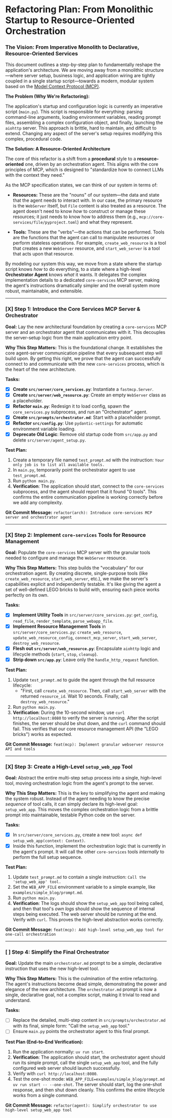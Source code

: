 # Refactoring Plan: From Monolithic Startup to Resource-Oriented Orchestration

### The Vision: From Imperative Monolith to Declarative, Resource-Oriented Services

This document outlines a step-by-step plan to fundamentally reshape the
application's architecture. We are moving away from a monolithic structure—where
server setup, business logic, and application wiring are tightly coupled in a
single startup script—towards a modern, modular system based on the
[Model Context Protocol (MCP)](https://modelcontextprotocol.io/specification/).

**The Problem (Why We're Refactoring):**

The application's startup and configuration logic is currently an imperative
script (`main.py`). This script is responsible for everything: parsing
command-line arguments, loading environment variables, reading prompt files,
assembling a complex configuration object, and finally, launching the `aiohttp`
server. This approach is brittle, hard to maintain, and difficult to extend.
Changing any aspect of the server's setup requires modifying this complex,
procedural code.

**The Solution: A Resource-Oriented Architecture**

The core of this refactor is a shift from a **procedural** style to a
**resource-oriented** one, driven by an orchestration agent. This aligns with
the core principles of MCP, which is designed to "standardize how to connect
LLMs with the context they need."

As the MCP specification states, we can think of our system in terms of:

- **Resources:** These are the "nouns" of our system—the data and state that the
  agent needs to interact with. In our case, the primary resource is the
  `WebServer` itself, but `File` content is also treated as a resource. The
  agent doesn't need to know _how_ to construct or manage these resources; it
  just needs to know how to address them (e.g.,
  `mcp://core-services/file/pyproject.toml`) and what they represent.

- **Tools:** These are the "verbs"—the actions that can be performed. Tools are
  the functions that the agent can call to manipulate resources or perform
  stateless operations. For example, `create_web_resource` is a tool that
  creates a new `WebServer` resource, and `start_web_server` is a tool that acts
  upon that resource.

By modeling our system this way, we move from a state where the startup script
knows _how_ to do everything, to a state where a high-level **Orchestrator
Agent** knows _what_ it wants. It delegates the complex implementation details
to a dedicated `core-services` MCP server, making the agent's instructions
dramatically simpler and the overall system more robust, maintainable, and
extensible.

---

### [X] Step 1: Introduce the Core Services MCP Server & Orchestrator

**Goal:** Lay the new architectural foundation by creating a `core-services` MCP
server and an orchestrator agent that communicates with it. This decouples the
server-setup logic from the main application entry point.

**Why This Step Matters:** This is the foundational change. It establishes the
core agent-server communication pipeline that every subsequent step will build
upon. By getting this right, we prove that the agent can successfully connect to
and communicate with the new `core-services` process, which is the heart of the
new architecture.

**Tasks:**

- [x] **Create `src/server/core_services.py`**: Instantiate a `fastmcp.Server`.
- [x] **Create `src/server/web_resource.py`**: Create an empty `WebServer` class
      as a placeholder.
- [x] **Refactor `main.py`**: Redesign it to load config, spawn the
      `core_services.py` subprocess, and run an "Orchestrator" agent.
- [x] **Create `src/prompts/orchestrator.md`**: Start with a placeholder prompt.
- [x] **Refactor `src/config.py`**: Use `pydantic-settings` for automatic
      environment variable loading.
- [x] **Deprecate Old Logic**: Remove old startup code from `src/app.py` and
      delete `src/server/agent_setup.py`.

**Test Plan:**

1.  Create a temporary file named `test_prompt.md` with the instruction:
    `Your only job is to list all available tools.`
2.  In `main.py`, temporarily point the orchestrator agent to use
    `test_prompt.md`.
3.  Run `python main.py`.
4.  **Verification**: The application should start, connect to the
    `core-services` subprocess, and the agent should report that it found "0
    tools". This confirms the entire communication pipeline is working correctly
    before we add any complexity.

**Git Commit Message:**
`refactor(arch): Introduce core-services MCP server and orchestrator agent`

---

### [X] Step 2: Implement `core-services` Tools for Resource Management

**Goal:** Populate the `core-services` MCP server with the granular tools needed
to configure and manage the `WebServer` resource.

**Why This Step Matters:** This step builds the "vocabulary" for our
orchestration agent. By creating discrete, single-purpose tools (like
`create_web_resource`, `start_web_server`, etc.), we make the server's
capabilities explicit and independently testable. It's like giving the agent a
set of well-defined LEGO bricks to build with, ensuring each piece works
perfectly on its own.

**Tasks:**

- [x] **Implement Utility Tools** in `src/server/core_services.py`:
      `get_config`, `read_file`, `render_template`, `parse_webapp_file`.
- [x] **Implement Resource Management Tools** in `src/server/core_services.py`:
      `create_web_resource`, `update_web_resource_config`, `connect_mcp_server`,
      `start_web_server`, `destroy_web_resource`.
- [x] **Flesh out `src/server/web_resource.py`**: Encapsulate `aiohttp` logic
      and lifecycle methods (`start`, `stop`, `cleanup`).
- [x] **Strip down `src/app.py`**: Leave only the `handle_http_request`
      function.

**Test Plan:**

1.  Update `test_prompt.md` to guide the agent through the full resource
    lifecycle:
    - "First, call `create_web_resource`. Then, call `start_web_server` with the
      returned `resource_id`. Wait 10 seconds. Finally, call
      `destroy_web_resource`."
2.  Run `python main.py`.
3.  **Verification**: During the 10-second window, use
    `curl http://localhost:8080` to verify the server is running. After the
    script finishes, the server should be shut down, and the `curl` command
    should fail. This verifies that our core resource management API (the "LEGO
    bricks") works as expected.

**Git Commit Message:**
`feat(mcp): Implement granular webserver resource API and tools`

---

### [X] Step 3: Create a High-Level `setup_web_app` Tool

**Goal:** Abstract the entire multi-step setup process into a single, high-level
tool, moving orchestration logic from the agent's prompt to the server.

**Why This Step Matters:** This is the key to simplifying the agent and making
the system robust. Instead of the agent needing to know the precise _sequence_
of tool calls, it can simply declare its high-level goal: `setup_web_app`. This
moves the complex orchestration logic from a brittle prompt into maintainable,
testable Python code on the server.

**Tasks:**

- [x] In `src/server/core_services.py`, create a new tool:
      `async def setup_web_app(context: Context)`.
- [x] Inside this function, implement the orchestration logic that is currently
      in the agent's prompt. It will call the other `core-services` tools
      _internally_ to perform the full setup sequence.

**Test Plan:**

1.  Update `test_prompt.md` to contain a single instruction:
    `Call the 'setup_web_app' tool.`
2.  Set the `WEB_APP_FILE` environment variable to a simple example, like
    `examples/simple_blog/prompt.md`.
3.  Run `python main.py`.
4.  **Verification**: The logs should show the `setup_web_app` tool being
    called, and then that tool's _own logs_ should show the sequence of internal
    steps being executed. The web server should be running at the end. Verify
    with `curl`. This proves the high-level abstraction works correctly.

**Git Commit Message:**
`feat(mcp): Add high-level setup_web_app tool for one-call orchestration`

---

### [ ] Step 4: Simplify the Final Orchestrator

**Goal:** Update the main `orchestrator.md` prompt to be a simple, declarative
instruction that uses the new high-level tool.

**Why This Step Matters:** This is the culmination of the entire refactoring.
The agent's instructions become dead simple, demonstrating the power and
elegance of the new architecture. The `orchestrator.md` prompt is now a single,
declarative goal, not a complex script, making it trivial to read and
understand.

**Tasks:**

- [ ] Replace the detailed, multi-step content in `src/prompts/orchestrator.md`
      with its final, simple form: "Call the `setup_web_app` tool."
- [ ] Ensure `main.py` points the orchestrator agent to this final prompt.

**Test Plan (End-to-End Verification):**

1.  Run the application normally: `uv run start`.
2.  **Verification**: The application should start, the orchestrator agent
    should run its simple prompt, call the single `setup_web_app` tool, and the
    fully configured web server should launch successfully.
3.  Verify with `curl http://localhost:8080`.
4.  Test the one-shot mode:
    `WEB_APP_FILE=examples/simple_blog/prompt.md uv run start -- --one-shot`.
    The server should start, log the one-shot response, and then shut down
    cleanly. This confirms the entire lifecycle works from a single command.

**Git Commit Message:**
`refactor(agent): Simplify orchestrator to use high-level setup_web_app tool`
